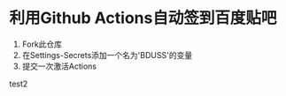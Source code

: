 # 利用Github Actions自动签到百度贴吧

1. Fork此仓库
2. 在Settings-Secrets添加一个名为'BDUSS'的变量
3. 提交一次激活Actions

test2


